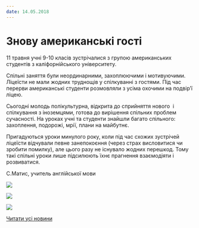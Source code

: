 ```yaml
---
date: 14.05.2018
---
```

# Знову американські  гості

11 травня учні 9-10 класів зустрічалися з групою американських студентів з каліфорнійського університету.

Спільні заняття були неординарними, захоплюючими і мотивуючими. Ліцеїсти не мали жодних труднощів у спілкуванні з гостями. Під час перерви американські студенти розмовляли з усіма охочими на подвір’ї ліцею.

Сьогодні молодь полікультурна, відкрита до сприйняття нового  і спілкування з іноземцями, готова до вирішення спільних проблем сучасності. На уроках учні та студенти знайшли багато спільного: захоплення, подорожі, мрії, плани на майбутнє.

Пригадуються уроки минулого року, коли під час схожих зустрічей ліцеїсти відчували певне занепокоєння (через страх висловитися чи зробити помилку), але цього разу не існувало жодних перешкод. Тому такі спільні уроки лише підсилюють їхнє прагнення взаємодіяти і розвиватися.

С.Матис, учитель англійської мови

![](/images/blog/знову-американські-гості/32425911_1614012082050903_1833527216609165312_n.jpg)

![](/images/blog/знову-американські-гості/32332528_1614012072050904_2538267058517311488_n.jpg)

![](/images/blog/знову-американські-гості/32367257_1614012032050908_7166471740208447488_n.jpg)

[Читати усі новини](/news)
